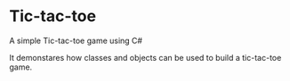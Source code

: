 # Tic-tac-toe

A simple Tic-tac-toe game using C#

It demonstares how classes and objects can be used to build a tic-tac-toe game.
